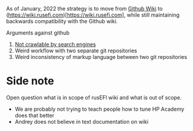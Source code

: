 As of January, 2022 the strategy is to move from [Github Wiki](https://github.com/rusefi/rusefi/wiki/) to
(https://wiki.rusefi.com)[https://wiki.rusefi.com], while still maintaining backwards compatibility with the Github wiki.


Arguments against github
1. [Not crawlable by search engines](https://github.com/isaacs/github/issues/1683)
2. Weird workflow with two separate git repositories
3. Weird inconsistency of markup language between two git repositories


# Side note

Open question what is in scope of rusEFI wiki and what is out of scope.

* We are probably not trying to teach people how to tune HP Academy does that better
* Andrey does not believe in text documentation on wiki


